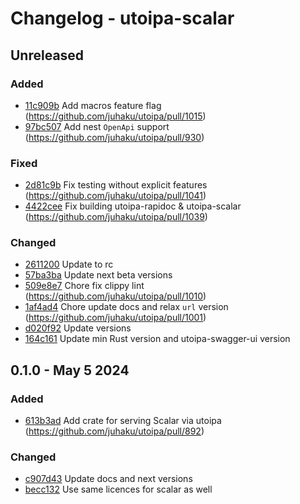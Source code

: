 # Changelog - utoipa-scalar

## Unreleased

### Added

* [11c909b](https://github.com/juhaku/utoipa/commit/11c909b) Add macros feature flag (https://github.com/juhaku/utoipa/pull/1015)
* [97bc507](https://github.com/juhaku/utoipa/commit/97bc507) Add nest `OpenApi` support (https://github.com/juhaku/utoipa/pull/930)

### Fixed

* [2d81c9b](https://github.com/juhaku/utoipa/commit/2d81c9b) Fix testing without explicit features (https://github.com/juhaku/utoipa/pull/1041)
* [4422cee](https://github.com/juhaku/utoipa/commit/4422cee) Fix building utoipa-rapidoc & utoipa-scalar (https://github.com/juhaku/utoipa/pull/1039)

### Changed

* [2611200](https://github.com/juhaku/utoipa/commit/2611200) Update to rc
* [57ba3ba](https://github.com/juhaku/utoipa/commit/57ba3ba) Update next beta versions
* [509e8e7](https://github.com/juhaku/utoipa/commit/509e8e7) Chore fix clippy lint (https://github.com/juhaku/utoipa/pull/1010)
* [1af4ad4](https://github.com/juhaku/utoipa/commit/1af4ad4) Chore update docs and relax `url` version (https://github.com/juhaku/utoipa/pull/1001)
* [d020f92](https://github.com/juhaku/utoipa/commit/d020f92) Update versions
* [164c161](https://github.com/juhaku/utoipa/commit/164c161) Update min Rust version and utoipa-swagger-ui version

## 0.1.0 - May 5 2024

### Added

* [613b3ad](https://github.com/juhaku/utoipa/commit/613b3ad) Add crate for serving Scalar via utoipa (https://github.com/juhaku/utoipa/pull/892)

### Changed

* [c907d43](https://github.com/juhaku/utoipa/commit/c907d43) Update docs and next versions
* [becc132](https://github.com/juhaku/utoipa/commit/becc132) Use same licences for scalar as well

